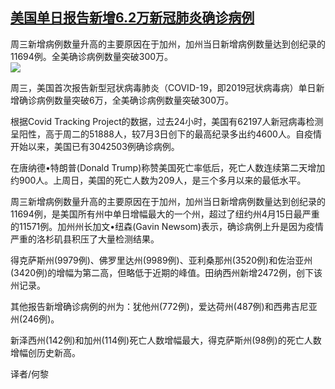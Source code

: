 <!--1594270332000-->
[美国单日报告新增6.2万新冠肺炎确诊病例](https://cn.ft.com/story/001088474?full=y)
------

<div></div><div class="story-lead">周三新增病例数量升高的主要原因在于加州，加州当日新增病例数量达到创纪录的11694例。全美确诊病例数量突破300万。</div><div class=" story-image image"><img src="https://thumbor.ftacademy.cn/unsafe/1340x754/https://thumbor.ftacademy.cn/unsafe/picture/0/000097110_piclink.jpg"></div><div class="story-body"><div id="story-body-container"><p>周三，美国首次报告新型冠状病毒肺炎（COVID-19，即2019冠状病毒病）单日新增确诊病例数量突破6万，全美确诊病例数量突破300万。</p><p>根据Covid Tracking Project的数据，过去24小时，美国有62197人新冠病毒检测呈阳性，高于周二的51888人，较7月3日创下的最高纪录多出约4600人。自疫情开始以来，美国已有3042503例确诊病例。</p><p>在唐纳德•特朗普(Donald Trump)称赞美国死亡率低后，死亡人数连续第二天增加约900人。上周日，美国的死亡人数为209人，是三个多月以来的最低水平。</p><p>周三新增病例数量升高的主要原因在于加州，加州当日新增病例数量达到创纪录的11694例，是美国所有州中单日增幅最大的一个州，超过了纽约州4月15日最严重的11571例。加州州长加文•纽森(Gavin Newsom)表示，确诊病例上升是因为疫情严重的洛杉矶县积压了大量检测结果。</p><div  data-o-ads-name="mpu-middle1" class="o-ads in-article-advert" data-o-ads-formats-default="false"  data-o-ads-formats-small="FtcMobileMpu"  data-o-ads-formats-medium="FtcMpu" data-o-ads-formats-large="FtcMpu" data-o-ads-formats-extra="FtcMpu" data-o-ads-targeting="cnpos=middle1;" data-cy='[{"devices":["PC","iPhoneWeb","AndroidWeb","iPhoneApp","AndroidApp"],"pattern":"MPU","position":"Middle1","container":"mpuInStory"}]'></div><p>得克萨斯州(9979例)、佛罗里达州(9989例)、亚利桑那州(3520例)和佐治亚州(3420例)的增幅为第二高，但略低于近期的峰值。田纳西州新增2472例，创下该州记录。</p><p>其他报告新增确诊病例的州为：犹他州(772例)，爱达荷州(487例)和西弗吉尼亚州(246例)。</p><p>新泽西州(142例)和加州(114例)死亡人数增幅最大，得克萨斯州(98例)的死亡人数增幅创历史新高。</p><p>译者/何黎</p></div><div class="clearfloat"></div></div>
